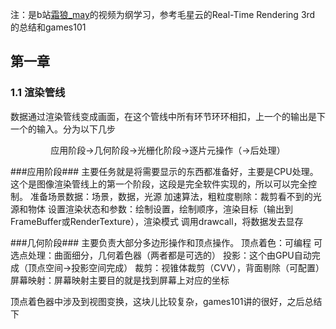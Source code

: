 注：是b站[霜狼_may](https://space.bilibili.com/7398208/dynamic)的视频为纲学习，参考毛星云的Real-Time Rendering 3rd 的总结和games101

## **第一章**
### 1.1 渲染管线 ###
  数据通过渲染管线变成画面，在这个管线中所有环节环环相扣，上一个的输出是下一个的输入。分为以下几步
    <div align="center"> 应用阶段->几何阶段->光栅化阶段->逐片元操作（->后处理）</div>
    
  ###应用阶段###
  主要任务就是将需要显示的东西都准备好，主要是CPU处理。这个是图像渲染管线上的第一个阶段，这段是完全软件实现的，所以可以完全控制。
  准备场景数据：场景，数据，光源
  加速算法，粗粒度剔除：裁剪看不到的光源和物体
  设置渲染状态和参数：绘制设置，绘制顺序，渲染目标（输出到FrameBuffer或RenderTexture），渲染模式
  调用drawcall，将数据发去显存
  
  ###几何阶段###
  主要负责大部分多边形操作和顶点操作。
  顶点着色：可编程
  可选点处理：曲面细分，几何着色器（两者都是可选的）
  投影：这个由GPU自动完成（顶点空间->投影空间完成）
  裁剪：视锥体裁剪（CVV），背面剔除（可配置）
  屏幕映射：屏幕映射主要目的就是找到屏幕上对应的坐标

  顶点着色器中涉及到视图变换，这块儿比较复杂，games101讲的很好，之后总结下

  
